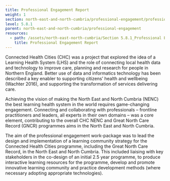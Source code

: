 ```yaml
---
title: Professional Engagement Report
weight: 1
section: north-east-and-north-cumbria/professional-engagement/professional-engagement-report
level: 5.8.1
parent: north-east-and-north-cumbria/professional-engagement
resources:
  - path: /assets/north-east-north-cumbria/Section 5.8.1_Professional Engagement Report Final.pdf
    title: Professional Engagement Report
---
```


Connected Health Cities (CHC) was a project that explored the idea of a Learning Health System (LHS) and the role of connecting local health data and technology to improve care, planning and research for people in Northern England. Better use of data and informatics technology has been described a key enabler to supporting citizens’ health and wellbeing (Wachter 2016), and supporting the transformation of services delivering care. 
 
Achieving the vision of making the North East and North Cumbria (NENC) the best learning health system in the world requires game-changing engagement.  Connecting and collaborating with professionals – frontline practitioners and leaders, all experts in their own domains – was a core element, contributing to the overall CHC NENC and Great North Care Record (GNCR) programmes aims in the North East and North Cumbria.   

The aim of the professional engagement work-package was to lead the design and implementation of a learning community strategy for the Connected Health Cities programme, including the Great North Care Record, in the North East and North Cumbria. This included liaising with key stakeholders in the co-design of an initial 2.5 year programme, to produce interactive learning resources for the programme, develop and promote innovative learning community and practice development methods (where necessary adopting appropriate technologies). 
 
